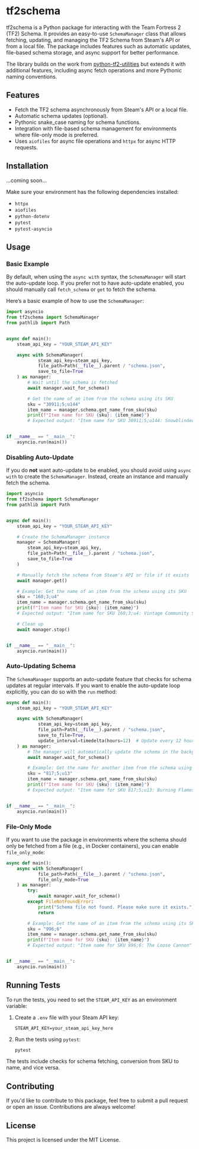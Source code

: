 # tf2schema

tf2schema is a Python package for interacting with the Team Fortress 2 (TF2) Schema. It provides an easy-to-use
`SchemaManager` class that allows fetching, updating, and managing the TF2 Schema from Steam's API or from a local file.
The package includes features such as automatic updates, file-based schema storage, and async support for better
performance.

The library builds on the work from [python-tf2-utilities](https://github.com/dixon2004/python-tf2-utilities) but
extends it with additional features, including async fetch operations and more Pythonic naming conventions.

## Features

- Fetch the TF2 schema asynchronously from Steam's API or a local file.
- Automatic schema updates (optional).
- Pythonic snake_case naming for schema functions.
- Integration with file-based schema management for environments where file-only mode is preferred.
- Uses `aiofiles` for async file operations and `httpx` for async HTTP requests.

## Installation

...coming soon...

Make sure your environment has the following dependencies installed:

- `httpx`
- `aiofiles`
- `python-dotenv`
- `pytest`
- `pytest-asyncio`

## Usage

### Basic Example

By default, when using the `async with` syntax, the `SchemaManager` will start the auto-update loop. If you prefer not
to have auto-update enabled, you should manually call `fetch_schema` or `get` to fetch the schema.

Here’s a basic example of how to use the `SchemaManager`:

```python
import asyncio
from tf2schema import SchemaManager
from pathlib import Path


async def main():
    steam_api_key = "YOUR_STEAM_API_KEY"

    async with SchemaManager(
            steam_api_key=steam_api_key,
            file_path=Path(__file__).parent / "schema.json",
            save_to_file=True
    ) as manager:
        # Wait until the schema is fetched
        await manager.wait_for_schema()

        # Get the name of an item from the schema using its SKU
        sku = "30911;5;u144"
        item_name = manager.schema.get_name_from_sku(sku)
        print(f"Item name for SKU {sku}: {item_name}")
        # Expected output: "Item name for SKU 30911;5;u144: Snowblinded Fat Man's Field Cap"


if __name__ == "__main__":
    asyncio.run(main())
```

### Disabling Auto-Update

If you do **not** want auto-update to be enabled, you should avoid using `async with` to create the `SchemaManager`.
Instead, create an instance and manually fetch the schema.

```python
import asyncio
from tf2schema import SchemaManager
from pathlib import Path


async def main():
    steam_api_key = "YOUR_STEAM_API_KEY"

    # Create the SchemaManager instance
    manager = SchemaManager(
        steam_api_key=steam_api_key,
        file_path=Path(__file__).parent / "schema.json",
        save_to_file=True
    )

    # Manually fetch the schema from Steam's API or file if it exists
    await manager.get()

    # Example: Get the name of an item from the schema using its SKU
    sku = "160;3;u4"
    item_name = manager.schema.get_name_from_sku(sku)
    print(f"Item name for SKU {sku}: {item_name}")
    # Expected output: "Item name for SKU 160;3;u4: Vintage Community Sparkle Lugermorph"

    # Clean up
    await manager.stop()


if __name__ == "__main__":
    asyncio.run(main())
```

### Auto-Updating Schema

The `SchemaManager` supports an auto-update feature that checks for schema updates at regular intervals. If you want to
enable the auto-update loop explicitly, you can do so with the `run` method:

```python
async def main():
    steam_api_key = "YOUR_STEAM_API_KEY"

    async with SchemaManager(
            steam_api_key=steam_api_key,
            file_path=Path(__file__).parent / "schema.json",
            save_to_file=True,
            update_interval=timedelta(hours=12)  # Update every 12 hours
    ) as manager:
        # The manager will automatically update the schema in the background
        await manager.wait_for_schema()

        # Example: Get the name for another item from the schema using its SKU
        sku = "817;5;u13"
        item_name = manager.schema.get_name_from_sku(sku)
        print(f"Item name for SKU {sku}: {item_name}")
        # Expected output: "Item name for SKU 817;5;u13: Burning Flames Human Cannonball"


if __name__ == "__main__":
    asyncio.run(main())
```

### File-Only Mode

If you want to use the package in environments where the schema should only be fetched from a file (e.g., in Docker
containers), you can enable `file_only_mode`:

```python
async def main():
    async with SchemaManager(
            file_path=Path(__file__).parent / "schema.json",
            file_only_mode=True
    ) as manager:
        try:
            await manager.wait_for_schema()
        except FileNotFoundError:
            print("Schema file not found. Please make sure it exists.")
            return

        # Example: Get the name of an item from the schema using its SKU
        sku = "996;6"
        item_name = manager.schema.get_name_from_sku(sku)
        print(f"Item name for SKU {sku}: {item_name}")
        # Expected output: "Item name for SKU 996;6: The Loose Cannon"


if __name__ == "__main__":
    asyncio.run(main())
```

## Running Tests

To run the tests, you need to set the `STEAM_API_KEY` as an environment variable:

1. Create a `.env` file with your Steam API key:

    ```
    STEAM_API_KEY=your_steam_api_key_here
    ```

2. Run the tests using `pytest`:

    ```bash
    pytest
    ```

The tests include checks for schema fetching, conversion from SKU to name, and vice versa.

## Contributing

If you'd like to contribute to this package, feel free to submit a pull request or open an issue. Contributions are
always welcome!

## License

This project is licensed under the MIT License.